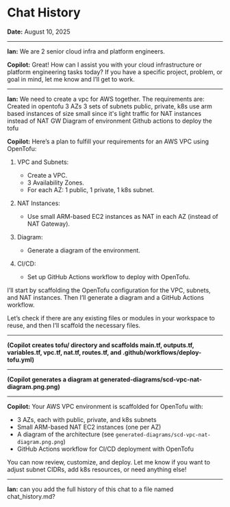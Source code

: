# Chat History

**Date:** August 10, 2025

---

**Ian:** We are 2 senior cloud infra and platform engineers.

**Copilot:** Great! How can I assist you with your cloud infrastructure or platform engineering tasks today? If you have a specific project, problem, or goal in mind, let me know and I’ll get to work.

---

**Ian:** We need to create a vpc for AWS together. The requirements are:
Created in opentofu
3 AZs
3 sets of subnets public, private, k8s
use arm based instances of size small since it's light traffic for NAT instances instead of NAT GW
Diagram of environment
Github actions to deploy the tofu

**Copilot:** Here’s a plan to fulfill your requirements for an AWS VPC using OpenTofu:

1. VPC and Subnets:  
   - Create a VPC.
   - 3 Availability Zones.
   - For each AZ: 1 public, 1 private, 1 k8s subnet.

2. NAT Instances:  
   - Use small ARM-based EC2 instances as NAT in each AZ (instead of NAT Gateway).

3. Diagram:  
   - Generate a diagram of the environment.

4. CI/CD:  
   - Set up GitHub Actions workflow to deploy with OpenTofu.

I’ll start by scaffolding the OpenTofu configuration for the VPC, subnets, and NAT instances. Then I’ll generate a diagram and a GitHub Actions workflow.

Let’s check if there are any existing files or modules in your workspace to reuse, and then I’ll scaffold the necessary files.

---

**(Copilot creates tofu/ directory and scaffolds main.tf, outputs.tf, variables.tf, vpc.tf, nat.tf, routes.tf, and .github/workflows/deploy-tofu.yml)**

---

**(Copilot generates a diagram at generated-diagrams/scd-vpc-nat-diagram.png.png)**

---

**Copilot:** Your AWS VPC environment is scaffolded for OpenTofu with:
- 3 AZs, each with public, private, and k8s subnets
- Small ARM-based NAT EC2 instances (one per AZ)
- A diagram of the architecture (see `generated-diagrams/scd-vpc-nat-diagram.png.png`)
- GitHub Actions workflow for CI/CD deployment with OpenTofu

You can now review, customize, and deploy. Let me know if you want to adjust subnet CIDRs, add k8s resources, or need anything else!

---

**Ian:** can you add the full history of this chat to a file named chat_history.md?
